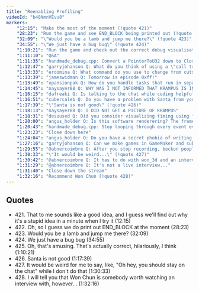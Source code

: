 ```yaml
---
title: "Reenabling Profiling"
videoId: "b48NmnVEvu8"
markers:
    "12:15": "Make the most of the moment (!quote 421)"
    "28:23": "Run the game and see END_BLOCK being printed out (!quote 422)"
    "32:09": "\"Would you be a lamb and jump me there?\" (!quote 423)"
    "34:55": "\"We just have a bug bug\" (!quote 424)"
    "1:10:21": "Run the game and check out the correct debug visualisation (!quote 425)"
    "1:11:10": "Q&A"
    "1:11:35": "handmade_debug.cpp: Convert a PointerToU32 down to CloseEvent->GUID"
    "1:12:47": "garryjohanson Q: What do you think of using a \"call tree\" to track dependencies across multi-threading?"
    "1:13:33": "erdomina Q: What command do you use to change from cutscene to game"
    "1:13:39": "jameswidman Q: Tomorrow is episode 0xff!"
    "1:13:49": "xpansionpak Q: How do you handle tasks that run in separate threads but take longer than a frame to compute? For example, I heard that in the new Forza the rear view mirror updates at half the framerate as everything else"
    "1:14:45": "naysayer88 Q: WHY WAS I NOT INFORMED THAT KRAMPUS IS IN THIS GAME?"
    "1:16:15": "dafreaki Q: Is talking to the chat while coding helpful to work things out?"
    "1:16:51": "cubercaleb Q: Do you have a problem with Santa from your childhood?"
    "1:17:39": "\"Santa is not good\" (!quote 426)"
    "1:18:13": "naysayer88 Q: I DID NOT GET A PICTURE OF KRAMPUS"
    "1:18:31": "desuused Q: Did you consider visualizing timing using flame graphs?"
    "1:20:00": "angus_holder Q: Is this software renderering? The frame time has tanked"
    "1:20:43": "handmade_debug.cpp: Stop looping through every event every time"
    "1:23:23": "Close down here"
    "1:24:04": "angus_holder Q: Do you have a secret phobia of writing game code?"
    "1:27:16": "garryjohanson Q: Can we make games in GameMaker and submit them to you for the final game?"
    "1:29:55": "@abnercoimbre Q: After you stop recording, beckon people to stay in the chat for a bit"
    "1:30:33": "\"It would be weird...\" (!quote 427)"
    "1:30:42": "@abnercoimbre Q: It has to do with won_3d and an interview with him"
    "1:31:29": "@abnercoimbre Q: It's not a live interview..."
    "1:31:40": "Close down the stream"
    "1:32:16": "Recommend Won Chun (!quote 428)"
---
```


## Quotes

* 421\.  That to me sounds like a good idea, and I guess we'll find out why it's a stupid idea in a minute when I try it (12:15)
* 422\.  Oh, so I guess we do print out END_BLOCK at the moment (28:23)
* 423\.  Would you be a lamb and jump me there? (32:09)
* 424\.  We just have a bug bug (34:55)
* 425\.  Oh, that's amusing. That's actually correct, hilariously, I think (1:10:21)
* 426\.  Santa is not good (1:17:39)
* 427\.  It would be weird for me to say, like, "Oh hey, you should stay on the chat" while I don't do that (1:30:33)
* 428\.  I will tell you that Won Chun is somebody worth watching an interview with, however... (1:32:16)
